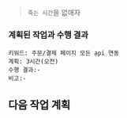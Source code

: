 > `죽는 시간`을 없애자

### 계획된 작업과 수행 결과

```
키워드: 주문/결제 페이지 모든 api 연동
계획: 3시간(오전)
수행 결과:-
비고:-
```

## 다음 작업 계획

```

```
